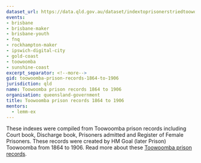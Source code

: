 ```yaml
---
dataset_url: https://data.qld.gov.au/dataset/indextoprisonerstriedtoowoomba1864-1903-csv
events:
- brisbane
- brisbane-maker
- brisbane-youth
- fnq
- rockhampton-maker
- ipswich-digital-city
- gold-coast
- toowoomba
- sunshine-coast
excerpt_separator: <!--more-->
gid: toowoomba-prison-records-1864-to-1906
jurisdiction: qld
name: Toowoomba prison records 1864 to 1906
organisation: queensland-government
title: Toowoomba prison records 1864 to 1906
mentors:
  - lemm-ex
---
```


These indexes were compiled from Toowoomba prison records including Court book, Discharge book, Prisoners admitted and Register of Female Prisoners.  These records were created by HM Goal (later Prison) Toowoomba from 1864 to 1906. Read more about these [Toowoomba prison records](http://www.archives.qld.gov.au/Researchers/Indexes/Convicts/Pages/Toowoomba.aspx).
